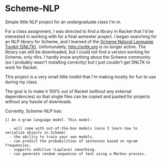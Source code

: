 Scheme-NLP
==========

Simple little NLP project for an undergraduate class I'm in.

For a class assignment, I was directed to find a library in Racket that I'd be interested in working with for a final semester project. I began searching for an NLP library for Scheme, and I learned of the <a href="https://www.academia.edu/1592758/The_Scheme_Natural_Language_Toolkit_SNLTK_">Scheme Natural Language Toolkit (SNLTK)</a>. Unfortunately, http://snltk.org is no longer active. The library can still be downloaded, but I could not find a version working for Scheme, only r6rs. I hardly know anything about the Scheme community (so I probably wasn't installing correctly) but I just couldn't get SNLTK to work for Racket.

This project is a very small little toolkit that I'm making mostly for fun to use during my class. 

The goal is to make it 100% out of Racket (without any external dependencies) so that single files can be copied and pasted for projects without any hassle of downloads.


Currently, Scheme-NLP has:

    1) An n-gram language model. This model:
  
      - will come with out-of-the-box models (once I learn how to serialize objects in Scheme)
      - the ability to train your own models.
      - can predict the probabilities of sentences based on ngram frequencies.
      - supports additive (Laplace) smoothing.
      - can generate random sequences of text using a Markov process.
